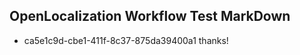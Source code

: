 ## OpenLocalization Workflow Test MarkDown
* ca5e1c9d-cbe1-411f-8c37-875da39400a1 thanks!

<!--HONumber=Aug16_HO1-->


